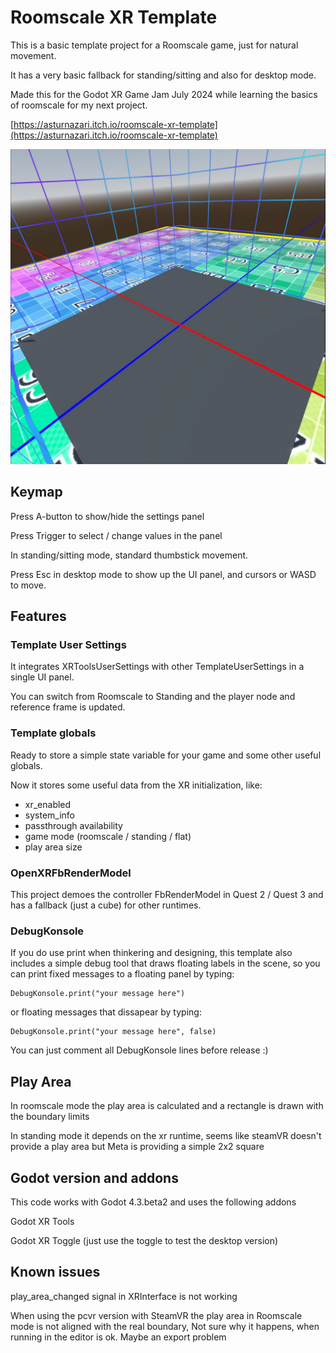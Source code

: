 # Roomscale XR Template

This is a basic template project for a Roomscale game, just for natural movement.

It has a very basic fallback for standing/sitting and also for desktop mode.

Made this for the ​Godot XR Game Jam July 2024​ while learning the basics of roomscale for my next project.

[https://asturnazari.itch.io/roomscale-xr-template](https://asturnazari.itch.io/roomscale-xr-template)

![Roomscale XR Template](photo_2024-07-13_19-07-18.jpg)

## Keymap

Press A-button to show/hide the settings panel

Press Trigger to select / change values in the panel

In standing/sitting mode, standard thumbstick movement.

Press Esc in desktop mode to show up the UI panel, and cursors or WASD to move.

## Features

### Template User Settings

It integrates XRToolsUserSettings with other TemplateUserSettings in a single UI panel.

You can switch from Roomscale to Standing and the player node and reference frame is updated.

### Template globals

Ready to store a simple state variable for your game and some other useful globals.

Now it stores some useful data from the XR initialization, like:

* xr_enabled
* system_info
* passthrough availability
* game mode (roomscale / standing / flat)
* play area size

### OpenXRFbRenderModel

This project demoes the controller FbRenderModel in Quest 2 / Quest 3 and has a fallback (just a cube) for other runtimes.

### DebugKonsole

If you do use print when thinkering and designing, this template also includes a simple debug tool that draws floating labels in the scene, so you can print fixed messages to a floating panel by typing:

	DebugKonsole.print("your message here")

or floating messages that dissapear by typing:

	DebugKonsole.print("your message here", false)

You can just comment all DebugKonsole lines before release :)

## Play Area

In roomscale mode the play area is calculated and a rectangle is drawn with the boundary limits

In standing mode it depends on the xr runtime, seems like steamVR doesn't provide a play area but Meta is providing a simple 2x2 square

## Godot version and addons

This code works with Godot 4.3.beta2 and uses the following addons

Godot XR Tools

Godot XR Toggle  (just use the toggle to test the desktop version)

## Known issues

play_area_changed signal in XRInterface is not working

When using the pcvr version with SteamVR the play area in Roomscale mode is not aligned with the real boundary, Not sure why it happens, when running in the editor is ok. Maybe an export problem
